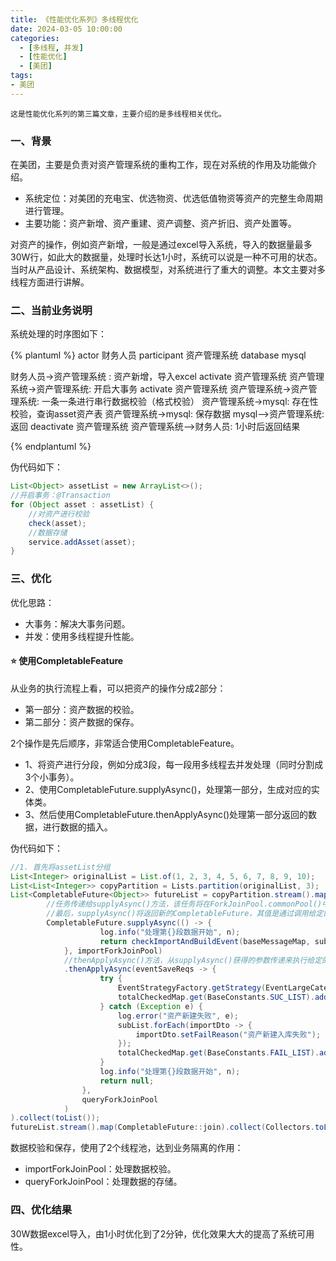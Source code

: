 ```yaml
---
title: 《性能优化系列》多线程优化
date: 2024-03-05 10:00:00
categories:
  - [多线程, 并发]
  - [性能优化]
  - [美团]
tags:
- 美团
---
```


    这是性能优化系列的第三篇文章，主要介绍的是多线程相关优化。

### 一、背景
在美团，主要是负责对资产管理系统的重构工作，现在对系统的作用及功能做介绍。
- 系统定位：对美团的充电宝、优选物资、优选低值物资等资产的完整生命周期进行管理。
- 主要功能：资产新增、资产重建、资产调整、资产折旧、资产处置等。

对资产的操作，例如资产新增，一般是通过excel导入系统，导入的数据量最多30W行，如此大的数据量，处理时长达1小时，系统可以说是一种不可用的状态。当时从产品设计、系统架构、数据模型，对系统进行了重大的调整。本文主要对多线程方面进行讲解。

<!-- more -->

### 二、当前业务说明
系统处理的时序图如下：

{% plantuml %}
actor 财务人员
participant 资产管理系统
database mysql

财务人员->资产管理系统 : 资产新增，导入excel
activate 资产管理系统
资产管理系统->资产管理系统: 开启大事务
activate 资产管理系统
资产管理系统->资产管理系统: 一条一条进行串行数据校验（格式校验）
资产管理系统->mysql: 存在性校验，查询asset资产表
资产管理系统->mysql: 保存数据
mysql-->资产管理系统: 返回
deactivate 资产管理系统
资产管理系统-->财务人员: 1小时后返回结果

{% endplantuml %}

伪代码如下：
```java
List<Object> assetList = new ArrayList<>();
//开启事务：@Transaction
for (Object asset : assetList) {
    //对资产进行校验
    check(asset);
    //数据存储
    service.addAsset(asset);
}
```

### 三、优化
优化思路：
- 大事务：解决大事务问题。
- 并发：使用多线程提升性能。

#### ⭐️ 使用CompletableFeature
从业务的执行流程上看，可以把资产的操作分成2部分：
- 第一部分：资产数据的校验。
- 第二部分：资产数据的保存。

2个操作是先后顺序，非常适合使用CompletableFeature。
- 1、将资产进行分段，例如分成3段，每一段用多线程去并发处理（同时分割成3个小事务）。
- 2、使用CompletableFuture.supplyAsync()，处理第一部分，生成对应的实体类。
- 3、然后使用CompletableFuture.thenApplyAsync()处理第一部分返回的数据，进行数据的插入。

伪代码如下：
```java
//1. 首先将assetList分组
List<Integer> originalList = List.of(1, 2, 3, 4, 5, 6, 7, 8, 9, 10);
List<List<Integer>> copyPartition = Lists.partition(originalList, 3);
List<CompletableFuture<Object>> futureList = copyPartition.stream().map(subList ->
        //任务传递给supplyAsync()方法，该任务将在ForkJoinPool.commonPool()中异步完成运行
        //最后，supplyAsync()将返回新的CompletableFuture，其值是通过调用给定的Supplier所获得的值。
        CompletableFuture.supplyAsync(() -> {
                    log.info("处理第{}段数据开始", n);
                    return checkImportAndBuildEvent(baseMessageMap, subList, totalCheckedMap, mis);
            }, importForkJoinPool)
            //thenApplyAsync()方法，从supplyAsync()获得的参数传递来执行给定的函数
            .thenApplyAsync(eventSaveReqs -> {
                    try {
                        EventStrategyFactory.getStrategy(EventLargeCategoryEnum.IMPAIRMENT_ADD.getCode()).triggerEvent(eventSaveReqs);
                        totalCheckedMap.get(BaseConstants.SUC_LIST).addAll(subList);
                    } catch (Exception e) {
                        log.error("资产新建失败", e);
                        subList.forEach(importDto -> {
                            importDto.setFailReason("资产新建入库失败");
                        });
                        totalCheckedMap.get(BaseConstants.FAIL_LIST).addAll(subList);
                    }
                    log.info("处理第{}段数据开始", n);
                    return null;
                },
                queryForkJoinPool
            )
).collect(toList());
futureList.stream().map(CompletableFuture::join).collect(Collectors.toList());
```

数据校验和保存，使用了2个线程池，达到业务隔离的作用：
- importForkJoinPool：处理数据校验。
- queryForkJoinPool：处理数据的存储。

### 四、优化结果
30W数据excel导入，由1小时优化到了2分钟，优化效果大大的提高了系统可用性。
